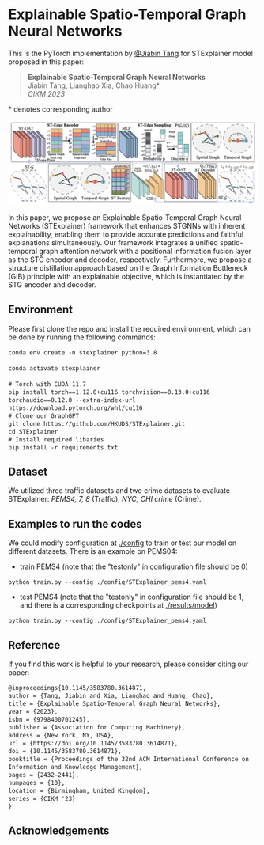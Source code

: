 # Explainable Spatio-Temporal Graph Neural Networks

This is the PyTorch implementation by <a href='https://github.com/tjb-tech'>@Jiabin Tang</a> for STExplainer model proposed in this paper:

 >**Explainable Spatio-Temporal Graph Neural Networks**  
 > Jiabin Tang, Lianghao Xia, Chao Huang*\
 >*CIKM 2023*

\* denotes corresponding author
<p align="center">
<img src="./images/STExplainer.png" alt="STExplainer" />
</p>

In this paper, we propose an Explainable Spatio-Temporal Graph Neural Networks (STExplainer) framework that enhances STGNNs with inherent explainability, enabling them to provide accurate predictions and faithful explanations simultaneously. Our framework integrates a unified spatio-temporal graph attention network with a positional information fusion layer as the STG encoder and decoder, respectively. Furthermore, we propose a structure distillation approach based on the Graph Information Bottleneck (GIB) principle with an explainable objective, which is instantiated by the STG encoder and decoder. 

## Environment

Please first clone the repo and install the required environment, which can be done by running the following commands:

```shell
conda env create -n stexplainer python=3.8

conda activate stexplainer

# Torch with CUDA 11.7
pip install torch==1.12.0+cu116 torchvision==0.13.0+cu116 torchaudio==0.12.0 --extra-index-url https://download.pytorch.org/whl/cu116
# Clone our GraphGPT
git clone https://github.com/HKUDS/STExplainer.git
cd STExplainer
# Install required libaries
pip install -r requirements.txt
```



##  Dataset

We utilized three traffic datasets and two crime datasets to evaluate STExplainer: *PEMS4, 7, 8* (Traffic), *NYC, CHI crime* (Crime).

## Examples to run the codes

We could modify configuration at [./config](https://github.com/HKUDS/STExplainer/config) to train or test our model on different datasets. There is an example on PEMS04: 

  - train PEMS4 (note that the "testonly" in configuration file should be 0)

```shell
python train.py --config ./config/STExplainer_pems4.yaml
```

  - test PEMS4 (note that the "testonly" in configuration file should be 1, and there is a corresponding checkpoints at [./results/model](https://github.com/HKUDS/STExplainer/results/model))

```shell
python train.py --config ./config/STExplainer_pems4.yaml
```



## Reference
If you find this work is helpful to your research, please consider citing our paper:
```
@inproceedings{10.1145/3583780.3614871,
author = {Tang, Jiabin and Xia, Lianghao and Huang, Chao},
title = {Explainable Spatio-Temporal Graph Neural Networks},
year = {2023},
isbn = {9798400701245},
publisher = {Association for Computing Machinery},
address = {New York, NY, USA},
url = {https://doi.org/10.1145/3583780.3614871},
doi = {10.1145/3583780.3614871},
booktitle = {Proceedings of the 32nd ACM International Conference on Information and Knowledge Management},
pages = {2432–2441},
numpages = {10},
location = {Birmingham, United Kingdom},
series = {CIKM '23}
}
```



## Acknowledgements
